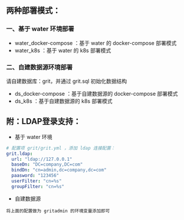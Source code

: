 

## 两种部署模式：

### 一、基于 water 环境部署

* water_docker-compose ：基于 water 的 docker-compose 部署模式
* water_k8s ：基于 water 的 k8s 部署模式

### 二、自建数据源环境部署

请自建数据库：grit，并通过 grit.sql 初始化数据结构

* ds_docker-compose ：基于自建数据源的 docker-compose 部署模式
* ds_k8s ：基于自建数据源的 k8s 部署模式


## 附：LDAP登录支持：

* 基于 water 环境

```yaml
# 配置项 grit/grit.yml ，添加 ldap 连接配置：
grit.ldap:
  url: "ldap://127.0.0.1"
  baseDn: "DC=company,DC=com"
  bindDn: "cn=admin,dc=company,dc=com"
  paasword: "123456"
  userFilter: "cn=%s"
  groupFilter: "cn=%s"
```

* 自建数据源

```
将上面的配置做为 gritadmin 的环境变量添加即可
```

